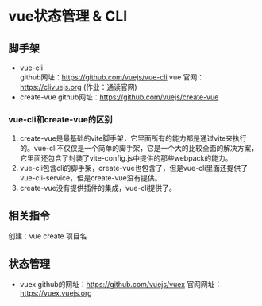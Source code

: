 # vue状态管理 & CLI
## 脚手架
- vue-cli  
    github网址：https://github.com/vuejs/vue-cli
    vue 官网：https://clivuejs.org (作业：通读官网)
- create-vue 
    github网址：https://github.com/vuejs/create-vue

### vue-cli和create-vue的区别
1. create-vue是最基础的vite脚手架，它里面所有的能力都是通过vite来执行的。vue-cli不仅仅是一个简单的脚手架，它是一个大的比较全面的解决方案，它里面还包含了封装了vite-config.js中提供的那些webpack的能力。
2. vue-cli包含cli的脚手架，create-vue也包含了，但是vue-cli里面还提供了vue-cli-service，但是create-vue没有提供。
3. create-vue没有提供插件的集成，vue-cli提供了。
## 相关指令
创建：vue create 项目名

## 状态管理
- vuex
    github的网址：https://github.com/vuejs/vuex
    官网网址：https://vuex.vuejs.org
